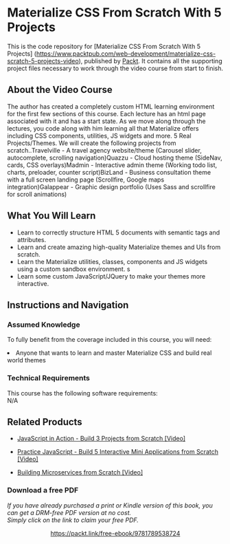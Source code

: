 # Materialize CSS From Scratch With 5 Projects	
This is the code repository for [Materialize CSS From Scratch With 5 Projects] (https://www.packtpub.com/web-development/materialize-css-scratch-5-projects-video), published by [Packt](https://www.packtpub.com/?utm_source=github). It contains all the supporting project files necessary to work through the video course from start to finish.
## About the Video Course
The author has created a completely custom HTML learning environment for the first few sections of this course. Each lecture has an html page associated with it and has a start state. As we move along through the lectures, you code along with him learning all that Materialize offers including CSS components, utilities, JS widgets and more. 5 Real Projects/Themes. We will create the following projects from scratch..Travelville - A travel agency website/theme (Carousel slider, autocomplete, scrolling navigation)Quazzu - Cloud hosting theme (SideNav, cards, CSS overlays)Madmin - Interactive admin theme (Working todo list, charts, preloader, counter script)BizLand - Business consultation theme with a full screen landing page (Scrollfire, Google maps integration)Galappear - Graphic design portfolio (Uses Sass and scrollfire for scroll animations)

<H2>What You Will Learn</H2>
<DIV class=book-info-will-learn-text>
<UL>
<LI> Learn to correctly structure HTML 5 documents with semantic tags and attributes. </LI>
<LI> Learn and create amazing high-quality Materialize themes and UIs from scratch. </LI>
<LI> Learn the Materialize utilities, classes, components and JS widgets using a custom sandbox environment. s</LI>
<LI> Learn some custom JavaScript/JQuery to make your themes more interactive.</LI>
</UL></DIV>

## Instructions and Navigation
### Assumed Knowledge
To fully benefit from the coverage included in this course, you will need:<br/>
<DIV class=book-info-will-learn-text>
<LI> Anyone that wants to learn and master Materialize CSS and build real world themes</LI> 
<DIV>

### Technical Requirements
This course has the following software requirements:<br/>
N/A

## Related Products
* [JavaScript in Action - Build 3 Projects from Scratch [Video]](https://www.packtpub.com/application-development/javascript-action-build-3-projects-scratch-video)

* [Practice JavaScript - Build 5 Interactive Mini Applications from Scratch [Video]](https://www.packtpub.com/application-development/practice-javascript-build-5-interactive-mini-applications-scratch-video)

* [Building Microservices from Scratch [Video]](https://www.packtpub.com/application-development/building-microservices-scratch-video)
### Download a free PDF

 <i>If you have already purchased a print or Kindle version of this book, you can get a DRM-free PDF version at no cost.<br>Simply click on the link to claim your free PDF.</i>
<p align="center"> <a href="https://packt.link/free-ebook/9781789538724">https://packt.link/free-ebook/9781789538724 </a> </p>